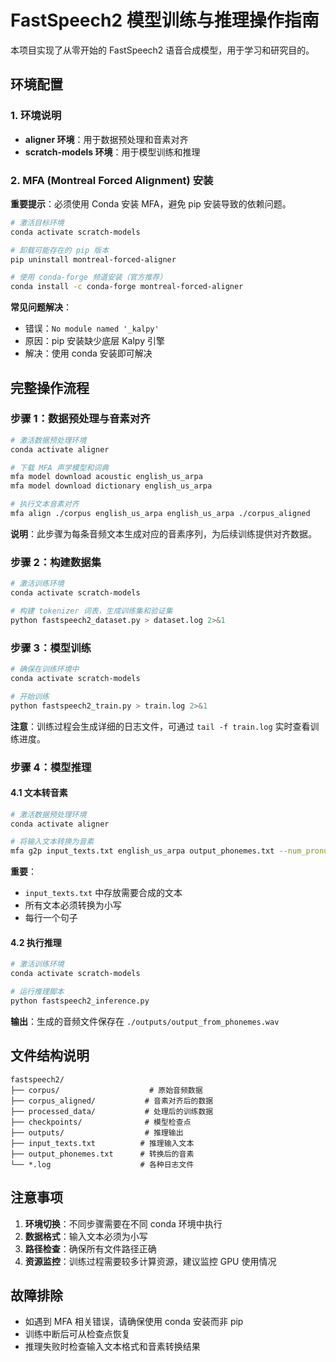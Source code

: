 # FastSpeech2 模型训练与推理操作指南

本项目实现了从零开始的 FastSpeech2 语音合成模型，用于学习和研究目的。

## 环境配置

### 1. 环境说明
- **aligner 环境**：用于数据预处理和音素对齐
- **scratch-models 环境**：用于模型训练和推理

### 2. MFA (Montreal Forced Alignment) 安装

**重要提示**：必须使用 Conda 安装 MFA，避免 pip 安装导致的依赖问题。

```bash
# 激活目标环境
conda activate scratch-models

# 卸载可能存在的 pip 版本
pip uninstall montreal-forced-aligner

# 使用 conda-forge 频道安装（官方推荐）
conda install -c conda-forge montreal-forced-aligner
```

**常见问题解决**：
- 错误：`No module named '_kalpy'`
- 原因：pip 安装缺少底层 Kalpy 引擎
- 解决：使用 conda 安装即可解决

## 完整操作流程

### 步骤 1：数据预处理与音素对齐

```bash
# 激活数据预处理环境
conda activate aligner

# 下载 MFA 声学模型和词典
mfa model download acoustic english_us_arpa
mfa model download dictionary english_us_arpa

# 执行文本音素对齐
mfa align ./corpus english_us_arpa english_us_arpa ./corpus_aligned
```

**说明**：此步骤为每条音频文本生成对应的音素序列，为后续训练提供对齐数据。

### 步骤 2：构建数据集

```bash
# 激活训练环境
conda activate scratch-models

# 构建 tokenizer 词表，生成训练集和验证集
python fastspeech2_dataset.py > dataset.log 2>&1
```

### 步骤 3：模型训练

```bash
# 确保在训练环境中
conda activate scratch-models

# 开始训练
python fastspeech2_train.py > train.log 2>&1
```

**注意**：训练过程会生成详细的日志文件，可通过 `tail -f train.log` 实时查看训练进度。

### 步骤 4：模型推理

#### 4.1 文本转音素

```bash
# 激活数据预处理环境
conda activate aligner

# 将输入文本转换为音素
mfa g2p input_texts.txt english_us_arpa output_phonemes.txt --num_pronunciations 1
```

**重要**：
- `input_texts.txt` 中存放需要合成的文本
- 所有文本必须转换为小写
- 每行一个句子

#### 4.2 执行推理

```bash
# 激活训练环境
conda activate scratch-models

# 运行推理脚本
python fastspeech2_inference.py
```

**输出**：生成的音频文件保存在 `./outputs/output_from_phonemes.wav`

## 文件结构说明

```
fastspeech2/
├── corpus/                    # 原始音频数据
├── corpus_aligned/           # 音素对齐后的数据
├── processed_data/           # 处理后的训练数据
├── checkpoints/              # 模型检查点
├── outputs/                  # 推理输出
├── input_texts.txt          # 推理输入文本
├── output_phonemes.txt      # 转换后的音素
└── *.log                    # 各种日志文件
```

## 注意事项

1. **环境切换**：不同步骤需要在不同 conda 环境中执行
2. **数据格式**：输入文本必须为小写
3. **路径检查**：确保所有文件路径正确
4. **资源监控**：训练过程需要较多计算资源，建议监控 GPU 使用情况

## 故障排除

- 如遇到 MFA 相关错误，请确保使用 conda 安装而非 pip
- 训练中断后可从检查点恢复
- 推理失败时检查输入文本格式和音素转换结果 
